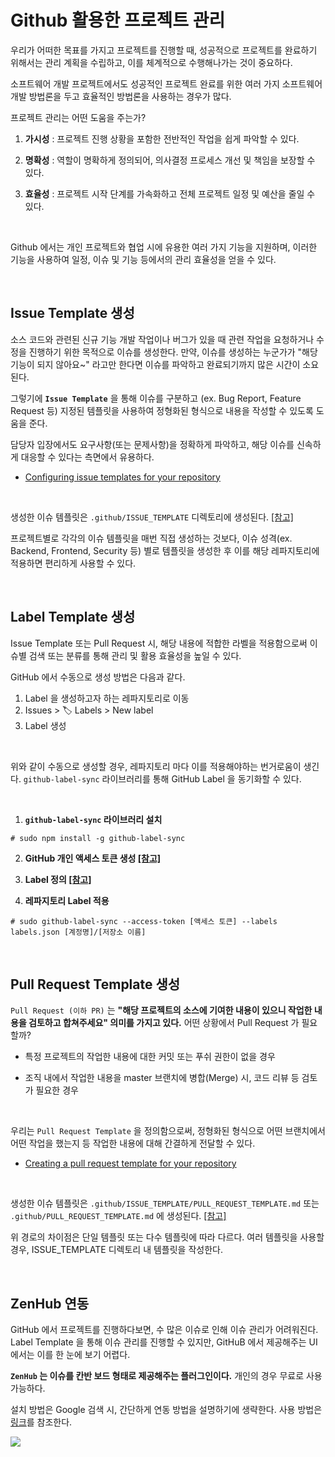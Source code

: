# Github 활용한 프로젝트 관리

우리가 어떠한 목표를 가지고 프로젝트를 진행할 때, 성공적으로 프로젝트를 완료하기 위해서는 관리 계획을 수립하고, 이를 체계적으로 수행해나가는 것이 중요하다.

소프트웨어 개발 프로젝트에서도 성공적인 프로젝트 완료를 위한 여러 가지 소프트웨어 개발 방법론을 두고 효율적인 방법론을 사용하는 경우가 많다.

프로젝트 관리는 어떤 도움을 주는가?

1. **가시성** : 프로젝트 진행 상황을 포함한 전반적인 작업을 쉽게 파악할 수 있다.

2. **명확성** : 역할이 명확하게 정의되어, 의사결정 프로세스 개선 및 책임을 보장할 수 있다.

3. **효율성** : 프로젝트 시작 단계를 가속화하고 전체 프로젝트 일정 및 예산을 줄일 수 있다.

<br>

Github 에서는 개인 프로젝트와 협업 시에 유용한 여러 가지 기능을 지원하며, 이러한 기능을 사용하여 일정, 이슈 및 기능 등에서의 관리 효율성을 얻을 수 있다.

<br>

## Issue Template 생성

소스 코드와 관련된 신규 기능 개발 작업이나 버그가 있을 때 관련 작업을 요청하거나 수정을 진행하기 위한 목적으로 이슈를 생성한다. 만약, 이슈를 생성하는 누군가가 "해당 기능이 되지 않아요~" 라고만 한다면 이슈를 파악하고 완료되기까지 많은 시간이 소요된다.

그렇기에 **`Issue Template`** 을 통해 이슈를 구분하고 (ex. Bug Report, Feature Request 등) 지정된 템플릿을 사용하여 정형화된 형식으로 내용을 작성할 수 있도록 도움을 준다. 

담당자 입장에서도 요구사항(또는 문제사항)을 정확하게 파악하고, 해당 이슈를 신속하게 대응할 수 있다는 측면에서 유용하다.

* [Configuring issue templates for your repository](https://docs.github.com/en/communities/using-templates-to-encourage-useful-issues-and-pull-requests/configuring-issue-templates-for-your-repository)

<br>

생성한 이슈 템플릿은 `.github/ISSUE_TEMPLATE` 디렉토리에 생성된다. [[참고]](https://github.com/woodonggyu/issue-template/tree/master/.github/ISSUE_TEMPLATE)

프로젝트별로 각각의 이슈 템플릿을 매번 직접 생성하는 것보다, 이슈 성격(ex. Backend, Frontend, Security 등) 별로 템플릿을 생성한 후 이를 해당 레파지토리에 적용하면 편리하게 사용할 수 있다.

<br>

## Label Template 생성
Issue Template 또는 Pull Request 시, 해당 내용에 적합한 라벨을 적용함으로써 이슈별 검색 또는 분류를 통해 관리 및 활용 효율성을 높일 수 있다.

GitHub 에서 수동으로 생성 방법은 다음과 같다.

1. Label 을 생성하고자 하는 레파지토리로 이동
2. Issues > 🏷 Labels > New label
3. Label 생성

<br>

위와 같이 수동으로 생성할 경우, 레파지토리 마다 이를 적용해야하는 번거로움이 생긴다.
`github-label-sync` 라이브러리를 통해 GitHub Label 을 동기화할 수 있다.

<br>

1. **`github-label-sync` 라이브러리 설치**

```
# sudo npm install -g github-label-sync
```

2. **GitHub 개인 액세스 토큰 생성 [[참고]](https://docs.github.com/en/github/authenticating-to-github/keeping-your-account-and-data-secure/creating-a-personal-access-token)**

3. **Label 정의 [[참고]](https://github.com/woodonggyu/issue-template/blob/master/.github/labels.json)**

4. **레파지토리 Label 적용**

```
# sudo github-label-sync --access-token [액세스 토큰] --labels labels.json [계정명]/[저장소 이름]
```

<br>

## Pull Request Template 생성

`Pull Request (이하 PR)` 는 **"해당 프로젝트의 소스에 기여한 내용이 있으니 작업한 내용을 검토하고 합쳐주세요" 의미를 가지고 있다.** 어떤 상황에서 Pull Request 가 필요할까?

* 특정 프로젝트의 작업한 내용에 대한 커밋 또는 푸쉬 권한이 없을 경우

* 조직 내에서 작업한 내용을 master 브랜치에 병합(Merge) 시, 코드 리뷰 등 검토가 필요한 경우

<br>

우리는 `Pull Request Template` 을 정의함으로써, 정형화된 형식으로 어떤 브랜치에서 어떤 작업을 했는지 등 작업한 내용에 대해 간결하게 전달할 수 있다.

* [Creating a pull request template for your repository](https://docs.github.com/en/communities/using-templates-to-encourage-useful-issues-and-pull-requests/creating-a-pull-request-template-for-your-repository)

<br>

생성한 이슈 템플릿은 `.github/ISSUE_TEMPLATE/PULL_REQUEST_TEMPLATE.md` 또는 `.github/PULL_REQUEST_TEMPLATE.md` 에 생성된다. [[참고]](https://github.com/woodonggyu/issue-template/tree/master/.github/PULL_REQUEST_TEMPLATE)

위 경로의 차이점은 단일 템플릿 또는 다수 템플릿에 따라 다르다. 
여러 템플릿을 사용할 경우, ISSUE_TEMPLATE 디렉토리 내 템플릿을 작성한다.

<br>

## ZenHub 연동

GitHub 에서 프로젝트를 진행하다보면, 수 많은 이슈로 인해 이슈 관리가 어려워진다. Label Template 을 통해 이슈 관리를 진행할 수 있지만, GitHuB 에서 제공해주는 UI 에서는 이를 한 눈에 보기 어렵다.

**`ZenHub` 는 이슈를 칸반 보드 형태로 제공해주는 플러그인이다.** 개인의 경우 무료로 사용 가능하다.

설치 방법은 Google 검색 시, 간단하게 연동 방법을 설명하기에 생략한다. 사용 방법은 [링크](https://help.zenhub.com/support/home)를 참조한다.

![](https://images.velog.io/images/woodonggyu/post/1cf421d2-96b0-460b-868c-f7edc45d17fe/image.png)
